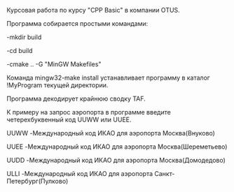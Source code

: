 Курсовая работа по курсу "CPP Basic" в компании OTUS.

Программа собирается простыми командами:

-mkdir build

-cd build

-cmake .. -G "MinGW Makefiles"

Команда mingw32-make install устанавливает программу в каталог !MyProgram текущей директории.


Программа декодирует крайнюю сводку TAF.

К примеру на запрос аэропорта в программе введите четерехбуквенный код UUWW или UUEE.

UUWW  -Международный код ИКАО для аэропорта Москва(Внуково)

UUEE  -Международный код ИКАО для аэропорта Москва(Шереметьево)

UUDD  -Международный код ИКАО для аэропорта Москва(Домодедово)

ULLI  -Международный код ИКАО для аэропорта Санкт-Петербург(Пулково)

